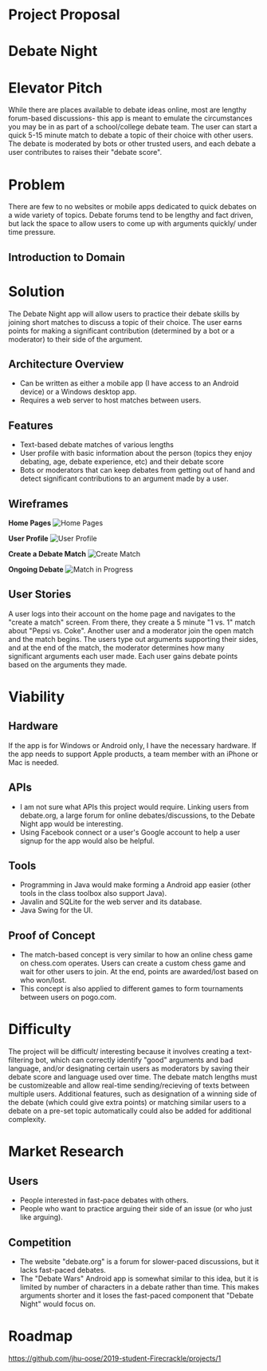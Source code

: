 # Project Proposal

# Debate Night

# Elevator Pitch

While there are places available to debate ideas online, most are lengthy forum-based discussions- this app is meant to emulate the circumstances you may be in as part of a school/college debate team. The user can start a quick 5-15 minute match to debate a topic of their choice with other users. The debate is moderated by bots or other trusted users, and each debate a user contributes to raises their "debate score".

# Problem

There are few to no websites or mobile apps dedicated to quick debates on a wide variety of topics. Debate forums tend to be lengthy and fact driven, but lack the space to allow users to come up with arguments quickly/ under time pressure.

## Introduction to Domain

# Solution

The Debate Night app will allow users to practice their debate skills by joining short matches to discuss a topic of their choice. The user earns points for making a significant contribution (determined by a bot or a moderator) to their side of the argument.

## Architecture Overview

- Can be written as either a mobile app (I have access to an Android device) or a Windows desktop app.
- Requires a web server to host matches between users.

## Features

- Text-based debate matches of various lengths
- User profile with basic information about the person (topics they enjoy debating, age, debate experience, etc) and their debate score
- Bots or moderators that can keep debates from getting out of hand and detect significant contributions to an argument made by a user.

## Wireframes

**Home Pages**
![Home Pages](https://github.com/jhu-oose/2019-student-Firecrackle/blob/master/pictures/home_page.jpg)

**User Profile**
![User Profile](https://github.com/jhu-oose/2019-student-Firecrackle/blob/master/pictures/user_profile.jpg)

**Create a Debate Match**
![Create Match](https://github.com/jhu-oose/2019-student-Firecrackle/blob/master/pictures/match_setup.jpg)

**Ongoing Debate**
![Match in Progress](https://github.com/jhu-oose/2019-student-Firecrackle/blob/master/pictures/match_page.jpg)

## User Stories

A user logs into their account on the home page and navigates to the "create a match" screen. From there, they create a 5 minute "1 vs. 1" match about "Pepsi vs. Coke". Another user and a moderator join the open match and the match begins. The users type out arguments supporting their sides, and at the end of the match, the moderator determines how many significant arguments each user made. Each user gains debate points based on the arguments they made.

# Viability

## Hardware

If the app is for Windows or Android only, I have the necessary hardware. If the app needs to support Apple products, a team member with an iPhone or Mac is needed.

## APIs

- I am not sure what APIs this project would require. Linking users from debate.org, a large forum for online debates/discussions, to the Debate Night app would be interesting.
- Using Facebook connect or a user's Google account to help a user signup for the app would also be helpful.

## Tools

- Programming in Java would make forming a Android app easier (other tools in the class toolbox also support Java).
- Javalin and SQLite for the web server and its database.
- Java Swing for the UI.

## Proof of Concept

- The match-based concept is very similar to how an online chess game on chess.com operates. Users can create a custom chess game and wait for other users to join. At the end, points are awarded/lost based on who won/lost.
- This concept is also applied to different games to form tournaments between users on pogo.com.

# Difficulty

The project will be difficult/ interesting because it involves creating a text-filtering bot, which can correctly identify "good" arguments and bad language, and/or designating certain users as moderators by saving their debate score and language used over time. The debate match lengths must be customizeable and allow real-time sending/recieving of texts between multiple users. Additional features, such as designation of a winning side of the debate (which could give extra points) or matching similar users to a debate on a pre-set topic automatically could also be added for additional complexity.

# Market Research

## Users

- People interested in fast-pace debates with others.
- People who want to practice arguing their side of an issue (or who just like arguing).

## Competition

- The website "debate.org" is a forum for slower-paced discussions, but it lacks fast-paced debates.
- The "Debate Wars" Android app is somewhat similar to this idea, but it is limited by number of characters in a debate rather than time. This makes arguments shorter and it loses the fast-paced component that "Debate Night" would focus on.

# Roadmap

https://github.com/jhu-oose/2019-student-Firecrackle/projects/1
